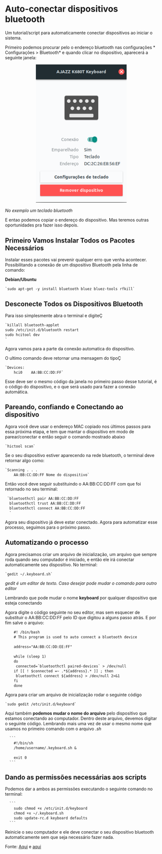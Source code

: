 # Auto-conectar dispositivos bluetooth

Um tutorial/script para automaticamente conectar dispositivos ao iniciar o sistema.

Primeiro podemos procurar pelo o endereço bluetooth nas configurações * Configurações > Bluetooth* e quando clicar no dispositivo, aparecerá a seguinte janela:

<p align="center">
  <img width="300" src=" https://raw.githubusercontent.com/Arthurcn96/Bluetooth-Auto-Connect/master/data/Bluetooth.png ">
</p>

*No exemplo um teclado bluetooth*

E entao podemos copiar o endereço do dispositivo. Mas teremos outras oportunidades pra fazer isso depois.


## Primeiro Vamos Instalar Todos os Pacotes Necessários
Instalar esses pacotes vai prevenir qualquer erro que venha acontecer. Possibilitando a conexão de um dispositivo Bluetooth pela linha de comando:

  **Debian/Ubuntu**

    `sudo apt-get -y install bluetooth bluez bluez-tools rfkill`

## Desconecte Todos os Dispositivos Bluetooth
Para isso simplesmente abra o terminal e digiteÇ

    `killall bluetooth-applet
    sudo /etc/init.d/bluetooth restart
    sudo hcitool dev
    `

Agora vamos para a parte da conexão automatica do dispositivo.

O ultimo comando deve retornar uma mensagem do tipoÇ

    `Devices:
        hci0    AA:BB:CC:DD:FF`

Esse deve ser o mesmo código da janela no primeiro passo desse tutorial, é o código do dispositivo, e o que será usado para fazer a conexão automática.

## Pareando, confiando e Conectando ao dispositivo

Agora você deve usar o endereço MAC copiado nos últimos passos para essa próxima etapa, e tem que mantar o dispositivo em modo de parear/conectar e então seguir o comando mostrado abaixo

    `hictool scan`

Se o seu dispositivo estiver aparecendo na rede bluetooth, o terminal deve retornar algo como:

    `Scanning . . .
        AA:BB:CC:DD:FF Nome do dispositivo`

Então você deve seguir substituindo o AA:BB:CC:DD:FF com que foi retornado no seu terminal:

     `bluetoothctl pair AA:BB:CC:DD:FF
      bluetoothctl trust AA:BB:CC:DD:FF
      bluetoothctl connect AA:BB:CC:DD:FF
      `
Agora seu dispositivo já deve estar conectado. Agora para automatizar esse processo, seguimos para o próximo passo.

## Automatizando o processo

Agora precisamos criar um arquivo de inicialização, um arquivo que sempre roda quando seu computador é iniciado, e então ele irá conectar automaticamente seu dispositivo.
No terminal:

    `gedit ~/.keyboard.sh`
*gedit é um editor de texto. Caso desejar pode mudar o comando para outro editor*

Lembrando que pode mudar o nome **keyboard** por qualquer dispositivo que esteja conectando

Agora digite o código seguinte no seu editor, mas sem esquecer de substituir o AA:BB:CC:DD:FF pelo ID que digitou a alguns passo atrás. E por fim salve o arquivo:

  ```
      #! /bin/bash
      # This program is used to auto connect a bluetooth device

      address="AA:BB:CC:DD:EE:FF"

      while (sleep 1)
      do
       connected=`bluetoothctl paired-devices` > /dev/null
      if [[ ! $connected =~ .*${address}.* ]] ; then
       bluetoothctl connect ${address} > /dev/null 2>&1
      fi
      done
  ```

Agora para criar um arquivo de inicialização rodar o seguinte código

    `sudo gedit /etc/init.d/keyboard`

Aqui também **podemos mudar o nome do arquivo** pelo dispositivo que estamos conectando ao computador. Dentro deste arquivo, devemos digitar o seguinte código. Lembrando mais uma vez de usar o mesmo nome que usamos no primeiro comando com o arquivo *.sh*

      ```
        #!/bin/sh
        /home/username/.keyboard.sh &

        exit 0
      ```
## Dando as permissões necessárias aos scripts

Podemos dar a ambos as permissões executando o seguinte comando no terminal:

      ```
        sudo chmod +x /etc/init.d/keyboard
        chmod +x ~/.keyboard.sh
        sudo update-rc.d keyboard defaults
      ```

Reinicie o seu computador e ele deve conectar o seu dispositivo bluetooth automaticamente sem que seja necessário fazer nada.


Fonte: [Aqui](https://ubuntuforums.org/showthread.php?t=1643386&highlight=bluetooth) e [aqui](https://askubuntu.com/questions/17504/how-can-i-have-a-bluetooth-keyboard-auto-connect-at-startup)
